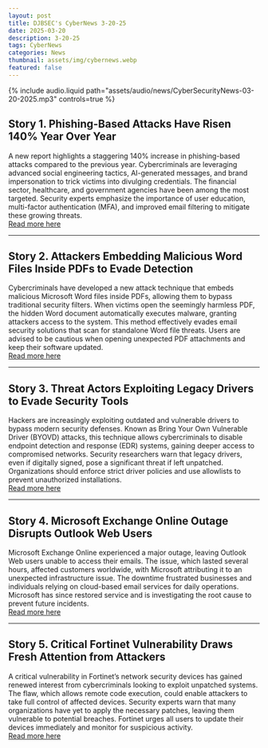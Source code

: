 ```yaml
---
layout: post
title: DJBSEC's CyberNews 3-20-25
date: 2025-03-20
description: 3-20-25
tags: CyberNews
categories: News
thumbnail: assets/img/cybernews.webp
featured: false
---
```



<div class="row mt-3">
    <div class="col-sm mt-3 mt-md-0">
        {% include audio.liquid path="assets/audio/news/CyberSecurityNews-03-20-2025.mp3" controls=true %}
    </div>
</div>


## Story  1. Phishing-Based Attacks Have Risen 140% Year Over Year
A new report highlights a staggering 140% increase in phishing-based attacks compared to the previous year. Cybercriminals are leveraging advanced social engineering tactics, AI-generated messages, and brand impersonation to trick victims into divulging credentials. The financial sector, healthcare, and government agencies have been among the most targeted. Security experts emphasize the importance of user education, multi-factor authentication (MFA), and improved email filtering to mitigate these growing threats.  
[Read more here](https://www.securitymagazine.com/articles/101479-phishing-based-attacks-have-risen-140-year-over-year)

---

## Story  2. Attackers Embedding Malicious Word Files Inside PDFs to Evade Detection
Cybercriminals have developed a new attack technique that embeds malicious Microsoft Word files inside PDFs, allowing them to bypass traditional security filters. When victims open the seemingly harmless PDF, the hidden Word document automatically executes malware, granting attackers access to the system. This method effectively evades email security solutions that scan for standalone Word file threats. Users are advised to be cautious when opening unexpected PDF attachments and keep their software updated.  
[Read more here](https://cybersecuritynews.com/attackers-embedding-malicious-word-file-into-a-pdf/)

---

## Story  3. Threat Actors Exploiting Legacy Drivers to Evade Security Tools
Hackers are increasingly exploiting outdated and vulnerable drivers to bypass modern security defenses. Known as Bring Your Own Vulnerable Driver (BYOVD) attacks, this technique allows cybercriminals to disable endpoint detection and response (EDR) systems, gaining deeper access to compromised networks. Security researchers warn that legacy drivers, even if digitally signed, pose a significant threat if left unpatched. Organizations should enforce strict driver policies and use allowlists to prevent unauthorized installations.  
[Read more here](https://cybersecuritynews.com/threat-actors-exploiting-legacy-drivers/)

---

## Story  4. Microsoft Exchange Online Outage Disrupts Outlook Web Users
Microsoft Exchange Online experienced a major outage, leaving Outlook Web users unable to access their emails. The issue, which lasted several hours, affected customers worldwide, with Microsoft attributing it to an unexpected infrastructure issue. The downtime frustrated businesses and individuals relying on cloud-based email services for daily operations. Microsoft has since restored service and is investigating the root cause to prevent future incidents.  
[Read more here](https://www.bleepingcomputer.com/news/microsoft/microsoft-exchange-online-outage-affects-outlook-web-users/)

---

## Story  5. Critical Fortinet Vulnerability Draws Fresh Attention from Attackers
A critical vulnerability in Fortinet’s network security devices has gained renewed interest from cybercriminals looking to exploit unpatched systems. The flaw, which allows remote code execution, could enable attackers to take full control of affected devices. Security experts warn that many organizations have yet to apply the necessary patches, leaving them vulnerable to potential breaches. Fortinet urges all users to update their devices immediately and monitor for suspicious activity.  
[Read more here](https://www.darkreading.com/cyberattacks-data-breaches/critical-fortinet-vulnerability-draws-fresh-attention)